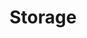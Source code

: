 ---
title: "Storage"
description: "Persistent storage solutions"
weight: 8
banner: "images/storage.png"
tags: [kubernetes,storage]
categories: [kubernetes]
level: [introductory]
---